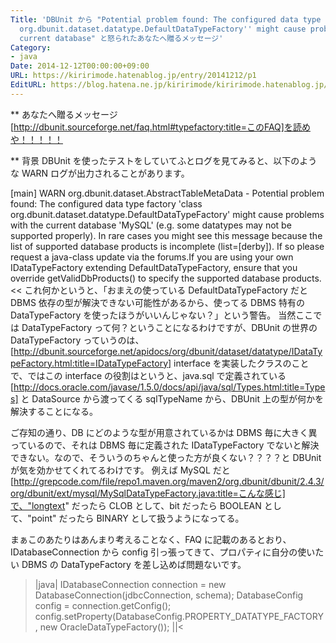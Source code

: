 ```yaml
---
Title: 'DBUnit から "Potential problem found: The configured data type factory ''class
  org.dbunit.dataset.datatype.DefaultDataTypeFactory'' might cause problems with the
  current database" と怒られたあなたへ贈るメッセージ'
Category:
- java
Date: 2014-12-12T00:00:00+09:00
URL: https://kiririmode.hatenablog.jp/entry/20141212/p1
EditURL: https://blog.hatena.ne.jp/kiririmode/kiririmode.hatenablog.jp/atom/entry/8454420450078209262
---
```


** あなたへ贈るメッセージ
[http://dbunit.sourceforge.net/faq.html#typefactory:title=このFAQ]を読めや！！！！！

** 背景
DBUnit を使ったテストをしていてふとログを見てみると、以下のような WARN ログが出力されることがあります。
>>
[main] WARN  org.dbunit.dataset.AbstractTableMetaData  - Potential problem found: The configured data type factory 'class org.dbunit.dataset.datatype.DefaultDataTypeFactory' might cause problems with the current database 'MySQL' (e.g. some datatypes may not be supported properly). In rare cases you might see this message because the list of supported database products is incomplete (list=[derby]). If so please request a java-class update via the forums.If you are using your own IDataTypeFactory extending DefaultDataTypeFactory, ensure that you override getValidDbProducts() to specify the supported database products.
<<
これ何かというと、「おまえの使っている DefaultDataTypeFactory だと DBMS 依存の型が解決できない可能性があるから、使ってる DBMS 特有の DataTypeFactory を使ったほうがいいんじゃない？」という警告。
当然ここでは DataTypeFactory って何？ということになるわけですが、DBUnit の世界の DataTypeFactory っていうのは、[http://dbunit.sourceforge.net/apidocs/org/dbunit/dataset/datatype/IDataTypeFactory.html:title=IDataTypeFactory] interface を実装したクラスのことで、ではこの interface の役割はというと、java.sql で定義されている [http://docs.oracle.com/javase/1.5.0/docs/api/java/sql/Types.html:title=Types] と DataSource から渡ってくる sqlTypeName から、DBUnit 上の型が何かを解決することになる。

ご存知の通り、DB にどのような型が用意されているかは DBMS 毎に大きく異っているので、それは DBMS 毎に定義された IDataTypeFactory でないと解決できない。なので、そういうのちゃんと使った方が良くない？？？？と DBUnit が気を効かせてくれてるわけです。
例えば MySQL だと[http://grepcode.com/file/repo1.maven.org/maven2/org.dbunit/dbunit/2.4.3/org/dbunit/ext/mysql/MySqlDataTypeFactory.java:title=こんな感じ]で、"longtext" だったら CLOB として、bit だったら BOOLEAN として、"point" だったら BINARY として扱うようになってる。

まぁこのあたりはあんまり考えることなく、FAQ に記載のあるとおり、IDatabaseConnection から config 引っ張ってきて、プロパティに自分の使いたい DBMS の DataTypeFactory を差し込めば問題ないです。
>|java|
IDatabaseConnection connection = new DatabaseConnection(jdbcConnection, schema);
DatabaseConfig config = connection.getConfig();
config.setProperty(DatabaseConfig.PROPERTY_DATATYPE_FACTORY, new OracleDataTypeFactory());
||<
